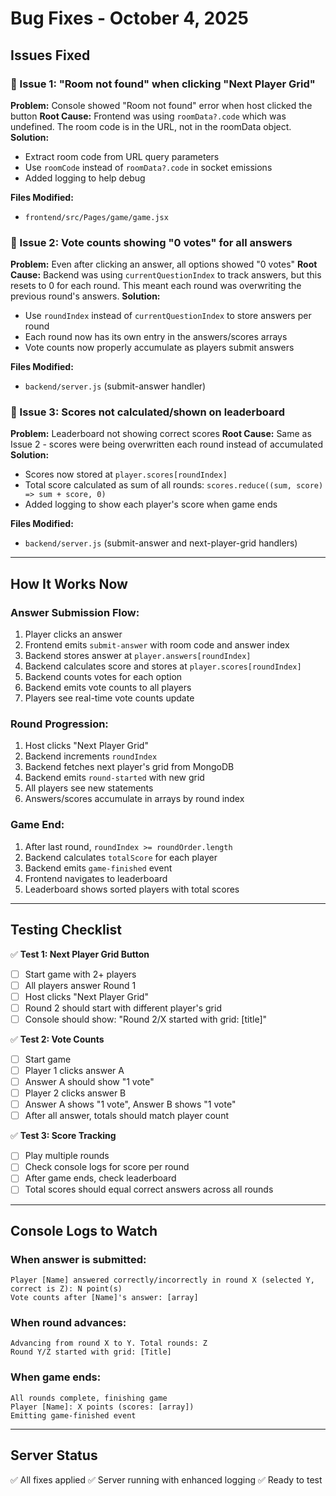 # Bug Fixes - October 4, 2025

## Issues Fixed

### 🐛 Issue 1: "Room not found" when clicking "Next Player Grid"
**Problem:** Console showed "Room not found" error when host clicked the button
**Root Cause:** Frontend was using `roomData?.code` which was undefined. The room code is in the URL, not in the roomData object.
**Solution:** 
- Extract room code from URL query parameters
- Use `roomCode` instead of `roomData?.code` in socket emissions
- Added logging to help debug

**Files Modified:**
- `frontend/src/Pages/game/game.jsx`

### 🐛 Issue 2: Vote counts showing "0 votes" for all answers
**Problem:** Even after clicking an answer, all options showed "0 votes"
**Root Cause:** Backend was using `currentQuestionIndex` to track answers, but this resets to 0 for each round. This meant each round was overwriting the previous round's answers.
**Solution:**
- Use `roundIndex` instead of `currentQuestionIndex` to store answers per round
- Each round now has its own entry in the answers/scores arrays
- Vote counts now properly accumulate as players submit answers

**Files Modified:**
- `backend/server.js` (submit-answer handler)

### 🐛 Issue 3: Scores not calculated/shown on leaderboard
**Problem:** Leaderboard not showing correct scores
**Root Cause:** Same as Issue 2 - scores were being overwritten each round instead of accumulated
**Solution:**
- Scores now stored at `player.scores[roundIndex]`
- Total score calculated as sum of all rounds: `scores.reduce((sum, score) => sum + score, 0)`
- Added logging to show each player's score when game ends

**Files Modified:**
- `backend/server.js` (submit-answer and next-player-grid handlers)

---

## How It Works Now

### Answer Submission Flow:
1. Player clicks an answer
2. Frontend emits `submit-answer` with room code and answer index
3. Backend stores answer at `player.answers[roundIndex]`
4. Backend calculates score and stores at `player.scores[roundIndex]`
5. Backend counts votes for each option
6. Backend emits vote counts to all players
7. Players see real-time vote counts update

### Round Progression:
1. Host clicks "Next Player Grid"
2. Backend increments `roundIndex`
3. Backend fetches next player's grid from MongoDB
4. Backend emits `round-started` with new grid
5. All players see new statements
6. Answers/scores accumulate in arrays by round index

### Game End:
1. After last round, `roundIndex >= roundOrder.length`
2. Backend calculates `totalScore` for each player
3. Backend emits `game-finished` event
4. Frontend navigates to leaderboard
5. Leaderboard shows sorted players with total scores

---

## Testing Checklist

✅ **Test 1: Next Player Grid Button**
- [ ] Start game with 2+ players
- [ ] All players answer Round 1
- [ ] Host clicks "Next Player Grid"
- [ ] Round 2 should start with different player's grid
- [ ] Console should show: "Round 2/X started with grid: [title]"

✅ **Test 2: Vote Counts**
- [ ] Start game
- [ ] Player 1 clicks answer A
- [ ] Answer A should show "1 vote"
- [ ] Player 2 clicks answer B  
- [ ] Answer A shows "1 vote", Answer B shows "1 vote"
- [ ] After all answer, totals should match player count

✅ **Test 3: Score Tracking**
- [ ] Play multiple rounds
- [ ] Check console logs for score per round
- [ ] After game ends, check leaderboard
- [ ] Total scores should equal correct answers across all rounds

---

## Console Logs to Watch

### When answer is submitted:
```
Player [Name] answered correctly/incorrectly in round X (selected Y, correct is Z): N point(s)
Vote counts after [Name]'s answer: [array]
```

### When round advances:
```
Advancing from round X to Y. Total rounds: Z
Round Y/Z started with grid: [Title]
```

### When game ends:
```
All rounds complete, finishing game
Player [Name]: X points (scores: [array])
Emitting game-finished event
```

---

## Server Status
✅ All fixes applied
✅ Server running with enhanced logging
✅ Ready to test
